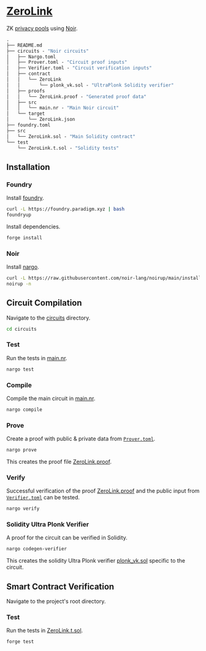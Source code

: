 # [ZeroLink](https://github.com/anupsv/ZeroLink-monorepo)

ZK [privacy pools](https://papers.ssrn.com/sol3/papers.cfm?abstract_id=4563364) using [Noir](https://noir-lang.org/).

```ml
.
├── README.md
├── circuits - "Noir circuits"
│   ├── Nargo.toml
│   ├── Prover.toml - "Circuit proof inputs"
│   ├── Verifier.toml - "Circuit verification inputs"
│   ├── contract
│   │   └── ZeroLink
│   │       └── plonk_vk.sol - "UltraPlonk Solidity verifier"
│   ├── proofs
│   │   └── ZeroLink.proof - "Generated proof data"
│   ├── src
│   │   └── main.nr - "Main Noir circuit"
│   └── target
│       └── ZeroLink.json
├── foundry.toml
├── src
│   └── ZeroLink.sol - "Main Solidity contract"
└── test
    └── ZeroLink.t.sol - "Solidity tests"
```

## Installation

### Foundry

Install [foundry](https://book.getfoundry.sh/getting-started/installation).

```sh
curl -L https://foundry.paradigm.xyz | bash
foundryup
```

Install dependencies.

```sh
forge install
```

### Noir

Install [nargo](https://noir-lang.org/getting_started/nargo_installation).

```sh
curl -L https://raw.githubusercontent.com/noir-lang/noirup/main/install | bash
noirup -n
```

## Circuit Compilation

Navigate to the [circuits](circuits) directory.

```sh
cd circuits
```

### Test

Run the tests in [main.nr](circuits/src/main.nr).

```sh
nargo test
```

### Compile

Compile the main circuit in [main.nr](circuits/src/main.nr).

```sh
nargo compile
```

### Prove

Create a proof with public & private data from [`Prover.toml`](circuits/Prover.toml).

```sh
nargo prove
```

This creates the proof file [ZeroLink.proof](circuits/proofs/ZeroLink.proof).

### Verify

Successful verification of the proof [ZeroLink.proof](circuits/proofs/ZeroLink.proof) and the public input from [`Verifier.toml`](circuits/Verifier.toml) can be tested.

```sh
nargo verify
```

### Solidity Ultra Plonk Verifier

A proof for the circuit can be verified in Solidity.

```sh
nargo codegen-verifier
```

This creates the solidity Ultra Plonk verifier [plonk_vk.sol](circuits/contract/ZeroLink/plonk_vk.sol) specific to the circuit.

## Smart Contract Verification

Navigate to the project's root directory.

### Test

Run the tests in [ZeroLink.t.sol](test/ZeroLink.t.sol).

```sh
forge test
```

